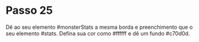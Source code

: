 # Passo 25

Dê ao seu elemento #monsterStats a mesma borda e preenchimento que o seu elemento #stats. Defina sua cor como #ffffff e dê um fundo #c70d0d.